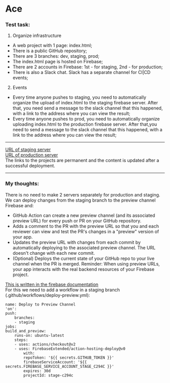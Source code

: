 # Ace
### Test task:
1. Organize infrastructure  
- A web project with 1 page: index.html;
- There is a public GitHub repository;
- There are 3 branches: dev, staging, prod;
- The index.html page is hosted on Firebase;
- There are 2 accounts in Firebase: 1st - for staging, 2nd - for production;
- There is also a Slack chat. Slack has a separate channel for CI|CD events;
2. Events
- Every time anyone pushes to staging, you need to automatically organize the upload of index.html to the staging firebase server. After that, you need send a message to the slack channel that this happened, with a link to the address where you can view the result;
- Every time anyone pushes to prod, you need to automatically organize uploading index.html to the production firebase server. After that,you need to send a message to the slack channel that this happened, with a link to the address where you can view the result;
---
[URL of staging server](https://stage-c294c.web.app/ "URL of staging server")  
[URL of production server](https://ace-123.web.app/ "URL of production server")  
The links to the projects are permanent and the content is updated after a successful deployment.

---

### My thoughts:
There is no need to make 2 servers separately for production and staging. We can deploy changes from the staging branch to the preview channel Firebase and:
- GitHub Action can create a new preview channel (and its associated preview URL) for every push or PR on your GitHub repository.
- Adds a comment to the PR with the preview URL so that you and each reviewer can view and test the PR's changes in a "preview" version of your app.
- Updates the preview URL with changes from each commit by automatically deploying to the associated preview channel. The URL doesn't change with each new commit.
- (Optional) Deploys the current state of your GitHub repo to your live channel when the PR is merged.
Reminder: When using preview URLs, your app interacts with the real backend resources of your Firebase project.  

[This is written in the firebase documentation](https://firebase.google.com/docs/hosting/github-integration?authuser=0 "Firebase documentation")  
For this we need to add a workflow in a staging branch (.github/workflows/deploy-preview.yml):    
      
    name: Deploy to Preview Channel  
    'on':
    push:
        branches:
        - staging
    jobs:
    build_and_preview:
        runs-on: ubuntu-latest
        steps:
        - uses: actions/checkout@v2
        - uses: FirebaseExtended/action-hosting-deploy@v0
            with:
            repoToken: '${{ secrets.GITHUB_TOKEN }}'
            firebaseServiceAccount: '${{ secrets.FIREBASE_SERVICE_ACCOUNT_STAGE_C294C }}'
            expires: 30d
            projectId: stage-c294c
